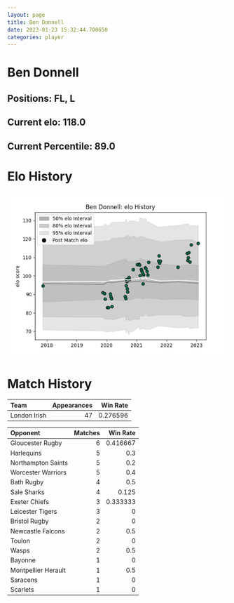 ```yaml
---  
layout: page  
title: Ben Donnell  
date: 2023-01-23 15:32:44.700650  
categories: player  
---
```

# Ben Donnell

## Positions: FL, L

## Current elo: 118.0

## Current Percentile: 89.0

# Elo History


![elo history](history_BenDonnell.png)
# Match History


| Team         |   Appearances |   Win Rate |
|:-------------|--------------:|-----------:|
| London Irish |            47 |   0.276596 |

| Opponent            |   Matches |   Win Rate |
|:--------------------|----------:|-----------:|
| Gloucester Rugby    |         6 |   0.416667 |
| Harlequins          |         5 |   0.3      |
| Northampton Saints  |         5 |   0.2      |
| Worcester Warriors  |         5 |   0.4      |
| Bath Rugby          |         4 |   0.5      |
| Sale Sharks         |         4 |   0.125    |
| Exeter Chiefs       |         3 |   0.333333 |
| Leicester Tigers    |         3 |   0        |
| Bristol Rugby       |         2 |   0        |
| Newcastle Falcons   |         2 |   0.5      |
| Toulon              |         2 |   0        |
| Wasps               |         2 |   0.5      |
| Bayonne             |         1 |   0        |
| Montpellier Herault |         1 |   0.5      |
| Saracens            |         1 |   0        |
| Scarlets            |         1 |   0        |